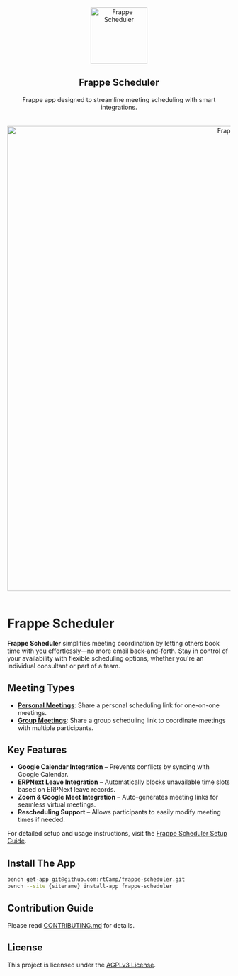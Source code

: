 <div align="center">
<img src="https://github.com/user-attachments/assets/a34e9ad0-0cba-44d4-a6e5-11b331554294" height="128" alt="Frappe Scheduler">
<h2>Frappe Scheduler</h2>
   Frappe app designed to streamline meeting scheduling with smart integrations.
</div>
<br>
<br>
<div align="center">
<img src="https://github.com/user-attachments/assets/a5711327-477a-45aa-a9d8-acef1ab00848" width="1050" alt="Frappe Scheduler">
</div>
<br>

# Frappe Scheduler  

**Frappe Scheduler** simplifies meeting coordination by letting others book time with you effortlessly—no more email back-and-forth. Stay in control of your availability with flexible scheduling options, whether you're an individual consultant or part of a team. 

## Meeting Types  

- **[Personal Meetings](https://github.com/rtCamp/frappe-scheduler/wiki/Personal-Meetings)**: Share a personal scheduling link for one-on-one meetings.  
- **[Group Meetings](https://github.com/rtCamp/frappe-scheduler/wiki/Group-Meetings)**: Share a group scheduling link to coordinate meetings with multiple participants.  

## Key Features  

- **Google Calendar Integration** – Prevents conflicts by syncing with Google Calendar.  
- **ERPNext Leave Integration** – Automatically blocks unavailable time slots based on ERPNext leave records.  
- **Zoom & Google Meet Integration** – Auto-generates meeting links for seamless virtual meetings.  
- **Rescheduling Support** – Allows participants to easily modify meeting times if needed.  

For detailed setup and usage instructions, visit the [Frappe Scheduler Setup Guide](https://github.com/rtCamp/frappe-scheduler/wiki/System-Setup).  

## Install The App 

```bash
bench get-app git@github.com:rtCamp/frappe-scheduler.git
bench --site {sitename} install-app frappe-scheduler
```

## Contribution Guide

Please read [CONTRIBUTING.md](./CONTRIBUTING.md) for details.

## License

This project is licensed under the [AGPLv3 License](./LICENSE).
